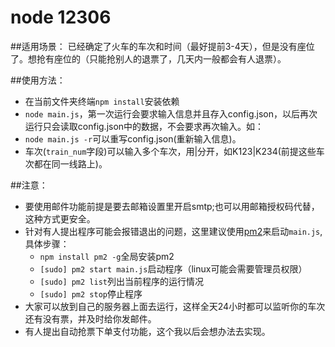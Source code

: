 # node 12306

##适用场景：
已经确定了火车的车次和时间（最好提前3-4天），但是没有座位了。想抢有座位的（只能抢别人的退票了，几天内一般都会有人退票）。

##使用方法：
  * 在当前文件夹终端``` npm install ```安装依赖
  * ```node main.js```，第一次运行会要求输入信息并且存入config.json，以后再次运行只会读取config.json中的数据，不会要求再次输入。如：
  * ```node main.js -r```可以重写config.json(重新输入信息)。
  * 车次(```train_num```字段)可以输入多个车次，用|分开，如K123|K234(前提这些车次都在同一线路上)。

##注意：
  * 要使用邮件功能前提是要去邮箱设置里开启smtp;也可以用邮箱授权码代替，这种方式更安全。
  * 针对有人提出程序可能会报错退出的问题，这里建议使用[pm2](http://pm2.keymetrics.io/)来启动```main.js```,具体步骤：
    * ```npm install pm2 -g```全局安装pm2
    * ```[sudo] pm2 start main.js```启动程序（linux可能会需要管理员权限）
    * ```[sudo] pm2 list```列出当前程序的运行情况
    * ```[sudo] pm2 stop```停止程序
  * 大家可以放到自己的服务器上面去运行，这样全天24小时都可以监听你的车次还有没有票，并及时给你发邮件。
  * 有人提出自动抢票下单支付功能，这个我以后会想办法去实现。
